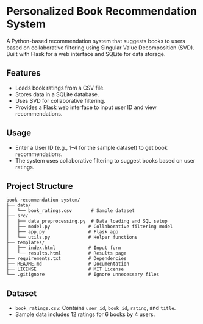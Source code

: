 # Personalized Book Recommendation System

A Python-based recommendation system that suggests books to users based on collaborative filtering using Singular Value Decomposition (SVD). Built with Flask for a web interface and SQLite for data storage.

## Features
- Loads book ratings from a CSV file.
- Stores data in a SQLite database.
- Uses SVD for collaborative filtering.
- Provides a Flask web interface to input user ID and view recommendations.


## Usage
- Enter a User ID (e.g., 1–4 for the sample dataset) to get book recommendations.
- The system uses collaborative filtering to suggest books based on user ratings.

## Project Structure
```
book-recommendation-system/
├── data/
│   └── book_ratings.csv       # Sample dataset
├── src/
│   ├── data_preprocessing.py  # Data loading and SQL setup
│   ├── model.py              # Collaborative filtering model
│   ├── app.py                # Flask app
│   └── utils.py              # Helper functions
├── templates/
│   ├── index.html            # Input form
│   └── results.html          # Results page
├── requirements.txt          # Dependencies
├── README.md                 # Documentation
├── LICENSE                   # MIT License
└── .gitignore                # Ignore unnecessary files
```

## Dataset
- `book_ratings.csv`: Contains `user_id`, `book_id`, `rating`, and `title`.
- Sample data includes 12 ratings for 6 books by 4 users.
